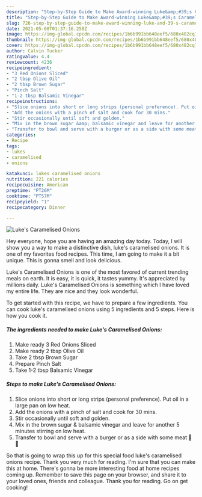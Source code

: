 ```yaml
---
description: "Step-by-Step Guide to Make Award-winning Luke&amp;#39;s Caramelised Onions"
title: "Step-by-Step Guide to Make Award-winning Luke&amp;#39;s Caramelised Onions"
slug: 726-step-by-step-guide-to-make-award-winning-luke-and-39-s-caramelised-onions
date: 2021-05-08T01:37:16.258Z
image: https://img-global.cpcdn.com/recipes/1b6b991bb648eef5/680x482cq70/lukes-caramelised-onions-recipe-main-photo.jpg
thumbnail: https://img-global.cpcdn.com/recipes/1b6b991bb648eef5/680x482cq70/lukes-caramelised-onions-recipe-main-photo.jpg
cover: https://img-global.cpcdn.com/recipes/1b6b991bb648eef5/680x482cq70/lukes-caramelised-onions-recipe-main-photo.jpg
author: Calvin Tucker
ratingvalue: 4.4
reviewcount: 4236
recipeingredient:
- "3 Red Onions Sliced"
- "2 tbsp Olive Oil"
- "2 tbsp Brown Sugar"
- "Pinch Salt"
- "1-2 tbsp Balsamic Vinegar"
recipeinstructions:
- "Slice onions into short or long strips (personal preference). Put oil in a large pan on low heat."
- "Add the onions with a pinch of salt and cook for 30 mins."
- "Stir occasionally until soft and golden."
- "Mix in the brown sugar &amp; balsamic vinegar and leave for another 5 minutes stirring on low heat."
- "Transfer to bowl and serve with a burger or as a side with some meat 🎊 🍻"
categories:
- Recipe
tags:
- lukes
- caramelised
- onions

katakunci: lukes caramelised onions 
nutrition: 221 calories
recipecuisine: American
preptime: "PT26M"
cooktime: "PT57M"
recipeyield: "1"
recipecategory: Dinner

---
```



![Luke&#39;s Caramelised Onions](https://img-global.cpcdn.com/recipes/1b6b991bb648eef5/680x482cq70/lukes-caramelised-onions-recipe-main-photo.jpg)

Hey everyone, hope you are having an amazing day today. Today, I will show you a way to make a distinctive dish, luke&#39;s caramelised onions. It is one of my favorites food recipes. This time, I am going to make it a bit unique. This is gonna smell and look delicious.



Luke&#39;s Caramelised Onions is one of the most favored of current trending meals on earth. It is easy, it is quick, it tastes yummy. It's appreciated by millions daily. Luke&#39;s Caramelised Onions is something which I have loved my entire life. They are nice and they look wonderful.


To get started with this recipe, we have to prepare a few ingredients. You can cook luke&#39;s caramelised onions using 5 ingredients and 5 steps. Here is how you cook it.

<!--inarticleads1-->

##### The ingredients needed to make Luke&#39;s Caramelised Onions:

1. Make ready 3 Red Onions Sliced
1. Make ready 2 tbsp Olive Oil
1. Take 2 tbsp Brown Sugar
1. Prepare Pinch Salt
1. Take 1-2 tbsp Balsamic Vinegar




<!--inarticleads2-->

##### Steps to make Luke&#39;s Caramelised Onions:

1. Slice onions into short or long strips (personal preference). Put oil in a large pan on low heat.
1. Add the onions with a pinch of salt and cook for 30 mins.
1. Stir occasionally until soft and golden.
1. Mix in the brown sugar &amp; balsamic vinegar and leave for another 5 minutes stirring on low heat.
1. Transfer to bowl and serve with a burger or as a side with some meat 🎊 🍻




So that is going to wrap this up for this special food luke&#39;s caramelised onions recipe. Thank you very much for reading. I'm sure that you can make this at home. There's gonna be more interesting food at home recipes coming up. Remember to save this page on your browser, and share it to your loved ones, friends and colleague. Thank you for reading. Go on get cooking!
